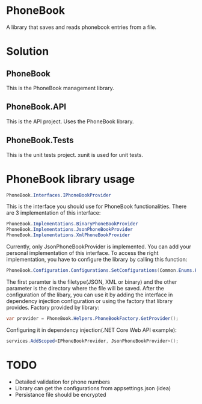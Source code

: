 # PhoneBook

A library that saves and reads phonebook entries from a file.

# Solution

## PhoneBook

This is the PhoneBook management library.

## PhoneBook.API

This is the API project. Uses the PhoneBook library.

## PhoneBook.Tests

This is the unit tests project. xunit is used for unit tests.

# PhoneBook library usage

```csharp
PhoneBook.Interfaces.IPhoneBookProvider
```

This is the interface you should use for PhoneBook functionalities. There are 3 implementation of this interface:

```csharp
PhoneBook.Implementations.BinaryPhoneBookProvider
PhoneBook.Implementations.JsonPhoneBookProvider
PhoneBook.Implementations.XmlPhoneBookProvider
```

Currently, only JsonPhoneBookProvider is implemented. You can add your personal implementation of this interface. To access the right implementation, you have to configure the library by calling this function:

```csharp
PhoneBook.Configuration.Configurations.SetConfigurations(Common.Enums.FileTypeEnum.JSON, env.ContentRootPath + "/Persistance");
```

The first paramter is the filetype(JSON, XML or binary) and the other parameter is the directory where the file will be saved. After the configuration of the libary, you can use it by adding the interface in dependency injection configuration or using the factory that library provides.
Factory provided by library:

```csharp
var provider = PhoneBook.Helpers.PhoneBookFactory.GetProvider();
```

Configuring it in dependency injection(.NET Core Web API example):

```csharp
services.AddScoped<IPhoneBookProvider, JsonPhoneBookProvider>();
```

# TODO

- Detailed validation for phone numbers
- Library can get the configurations from appsettings.json (idea)
- Persistance file should be encrypted
